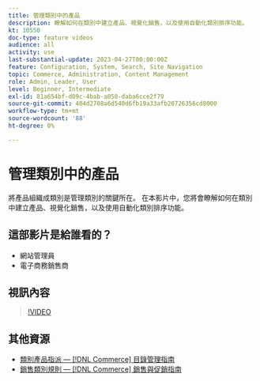 ```yaml
---
title: 管理類別中的產品
description: 瞭解如何在類別中建立產品、視覺化銷售，以及使用自動化類別排序功能。
kt: 10550
doc-type: feature videos
audience: all
activity: use
last-substantial-update: 2023-04-27T00:00:00Z
feature: Configuration, System, Search, Site Navigation
topic: Commerce, Administration, Content Management
role: Admin, Leader, User
level: Beginner, Intermediate
exl-id: 81a654bf-d09c-4bab-a050-daba6cce2f79
source-git-commit: 404d2708a6d540d6fb19a33afb20726356cd8000
workflow-type: tm+mt
source-wordcount: '88'
ht-degree: 0%

---
```


# 管理類別中的產品

將產品組織成類別是管理類別的關鍵所在。 在本影片中，您將會瞭解如何在類別中建立產品、視覺化銷售，以及使用自動化類別排序功能。

## 這部影片是給誰看的？

- 網站管理員
- 電子商務銷售商

## 視訊內容

>[!VIDEO](https://video.tv.adobe.com/v/343747?quality=12&learn=on)

## 其他資源

- [類別產品指派 —  [!DNL Commerce] 目錄管理指南](https://experienceleague.adobe.com/docs/commerce-admin/catalog/categories/products-in-category/categories-product-assignments.html)
- [銷售類別規則 —  [!DNL Commerce] 銷售與促銷指南](https://experienceleague.adobe.com/docs/commerce-admin/marketing/merchandising/visual-merch/category-product-rules.html)
